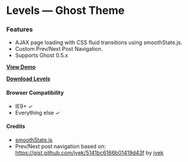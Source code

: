 # Levels — Ghost Theme

### Features

* AJAX page loading with CSS fluid transitions using smoothState.js.
* Custom Prev/Next Post Navigation.
* Supports Ghost 0.5.x

**[View Demo](klassio.com/demo/levels/)**

**[Download Levels](https://github.com/manugill/levels/archive/master.zip)**

#### Browser Compatibility
* IE9+ ✓
* Everything else ✓

#### Credits

* [smoothState.js](https://github.com/weblinc/jquery.smoothState.js)
* Prev/Next post navigation based on: https://gist.github.com/jyek/5141bc6166b01419d43f by [jyek](https://github.com/jyek)
